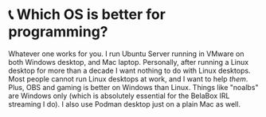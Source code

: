 # 📞 Which OS is better for programming?

Whatever one works for you. I run Ubuntu Server running in VMware on both Windows desktop, and Mac laptop. Personally, after running a Linux desktop for more than a decade I want nothing to do with Linux desktops. Most people cannot run Linux desktops at work, and I want to help *them*. Plus, OBS and gaming is better on Windows than Linux. Things like "noalbs" are Windows only (which is absolutely essential for the BelaBox IRL streaming I do). I also use Podman desktop just on a plain Mac as well.
